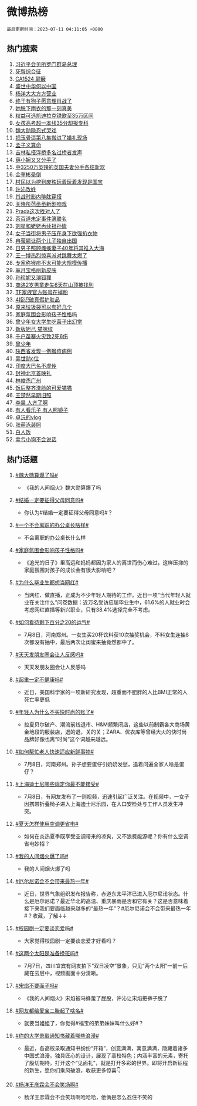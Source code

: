 # 微博热榜

`最后更新时间：2023-07-11 04:11:05 +0800`

## 热门搜索

1. [习近平会见所罗门群岛总理](https://m.weibo.cn/search?containerid=100103type%3D1%26t%3D10%26q%3D%23%E4%B9%A0%E8%BF%91%E5%B9%B3%E4%BC%9A%E8%A7%81%E6%89%80%E7%BD%97%E9%97%A8%E7%BE%A4%E5%B2%9B%E6%80%BB%E7%90%86%23&stream_entry_id=51&isnewpage=1&extparam=seat%3D1%26c_type%3D51%26dgr%3D0%26cate%3D10103%26pos%3D0%26filter_type%3Drealtimehot%26stream_entry_id%3D51%26display_time%3D1689019863%26pre_seqid%3D1689019863325013073104&luicode=10000011&lfid=106003type%253D25%2526t%253D3%2526disable_hot%253D1%2526filter_type%253Drealtimehot)
1. [死臀综合征](https://m.weibo.cn/search?containerid=100103type%3D1%26t%3D10%26q%3D%E6%AD%BB%E8%87%80%E7%BB%BC%E5%90%88%E5%BE%81&stream_entry_id=31&isnewpage=1&extparam=seat%3D1%26c_type%3D31%26cate%3D5001%26dgr%3D0%26filter_type%3Drealtimehot%26stream_entry_id%3D31%26q%3D%25E6%25AD%25BB%25E8%2587%2580%25E7%25BB%25BC%25E5%2590%2588%25E5%25BE%2581%26band_rank%3D1%26realpos%3D1%26pos%3D0%26flag%3D16%26lcate%3D5001%26display_time%3D1689019863%26pre_seqid%3D1689019863325013073104&luicode=10000011&lfid=106003type%253D25%2526t%253D3%2526disable_hot%253D1%2526filter_type%253Drealtimehot)
1. [CA1524 颠簸](https://m.weibo.cn/search?containerid=100103type%3D1%26t%3D10%26q%3DCA1524+%E9%A2%A0%E7%B0%B8&stream_entry_id=31&isnewpage=1&extparam=seat%3D1%26c_type%3D31%26cate%3D5001%26dgr%3D0%26filter_type%3Drealtimehot%26stream_entry_id%3D31%26q%3DCA1524%2520%25E9%25A2%25A0%25E7%25B0%25B8%26band_rank%3D2%26realpos%3D2%26pos%3D1%26flag%3D2%26lcate%3D5001%26display_time%3D1689019863%26pre_seqid%3D1689019863325013073104&luicode=10000011&lfid=106003type%253D25%2526t%253D3%2526disable_hot%253D1%2526filter_type%253Drealtimehot)
1. [盛世中华何以中国](https://m.weibo.cn/search?containerid=100103type%3D1%26t%3D10%26q%3D%23%E7%9B%9B%E4%B8%96%E4%B8%AD%E5%8D%8E%E4%BD%95%E4%BB%A5%E4%B8%AD%E5%9B%BD%23&stream_entry_id=31&isnewpage=1&extparam=seat%3D1%26c_type%3D31%26cate%3D5001%26dgr%3D0%26filter_type%3Drealtimehot%26stream_entry_id%3D31%26q%3D%2523%25E7%259B%259B%25E4%25B8%2596%25E4%25B8%25AD%25E5%258D%258E%25E4%25BD%2595%25E4%25BB%25A5%25E4%25B8%25AD%25E5%259B%25BD%2523%26band_rank%3D3%26realpos%3D3%26pos%3D2%26flag%3D0%26lcate%3D5001%26display_time%3D1689019863%26pre_seqid%3D1689019863325013073104&luicode=10000011&lfid=106003type%253D25%2526t%253D3%2526disable_hot%253D1%2526filter_type%253Drealtimehot)
1. [杨洋大大方方营业](https://m.weibo.cn/search?containerid=100103type%3D1%26t%3D10%26q%3D%23%E6%9D%A8%E6%B4%8B%E5%A4%A7%E5%A4%A7%E6%96%B9%E6%96%B9%E8%90%A5%E4%B8%9A%23&stream_entry_id=31&isnewpage=1&extparam=seat%3D1%26c_type%3D31%26cate%3D5001%26dgr%3D0%26filter_type%3Drealtimehot%26stream_entry_id%3D31%26q%3D%2523%25E6%259D%25A8%25E6%25B4%258B%25E5%25A4%25A7%25E5%25A4%25A7%25E6%2596%25B9%25E6%2596%25B9%25E8%2590%25A5%25E4%25B8%259A%2523%26band_rank%3D4%26realpos%3D4%26pos%3D3%26flag%3D16%26lcate%3D5001%26display_time%3D1689019863%26pre_seqid%3D1689019863325013073104&luicode=10000011&lfid=106003type%253D25%2526t%253D3%2526disable_hot%253D1%2526filter_type%253Drealtimehot)
1. [终于有狗子愿意理肖战了](https://m.weibo.cn/search?containerid=100103type%3D1%26t%3D10%26q%3D%23%E7%BB%88%E4%BA%8E%E6%9C%89%E7%8B%97%E5%AD%90%E6%84%BF%E6%84%8F%E7%90%86%E8%82%96%E6%88%98%E4%BA%86%23&stream_entry_id=31&isnewpage=1&extparam=seat%3D1%26c_type%3D31%26cate%3D5001%26dgr%3D0%26filter_type%3Drealtimehot%26stream_entry_id%3D31%26q%3D%2523%25E7%25BB%2588%25E4%25BA%258E%25E6%259C%2589%25E7%258B%2597%25E5%25AD%2590%25E6%2584%25BF%25E6%2584%258F%25E7%2590%2586%25E8%2582%2596%25E6%2588%2598%25E4%25BA%2586%2523%26band_rank%3D5%26realpos%3D5%26pos%3D4%26flag%3D2%26lcate%3D5001%26display_time%3D1689019863%26pre_seqid%3D1689019863325013073104&luicode=10000011&lfid=106003type%253D25%2526t%253D3%2526disable_hot%253D1%2526filter_type%253Drealtimehot)
1. [她脱下雨衣的那一刻真美](https://m.weibo.cn/search?containerid=100103type%3D1%26t%3D10%26q%3D%23%E5%A5%B9%E8%84%B1%E4%B8%8B%E9%9B%A8%E8%A1%A3%E7%9A%84%E9%82%A3%E4%B8%80%E5%88%BB%E7%9C%9F%E7%BE%8E%23&stream_entry_id=31&isnewpage=1&extparam=seat%3D1%26c_type%3D31%26cate%3D5001%26dgr%3D0%26filter_type%3Drealtimehot%26stream_entry_id%3D31%26q%3D%2523%25E5%25A5%25B9%25E8%2584%25B1%25E4%25B8%258B%25E9%259B%25A8%25E8%25A1%25A3%25E7%259A%2584%25E9%2582%25A3%25E4%25B8%2580%25E5%2588%25BB%25E7%259C%259F%25E7%25BE%258E%2523%26band_rank%3D6%26realpos%3D6%26pos%3D5%26flag%3D32768%26lcate%3D5001%26display_time%3D1689019863%26pre_seqid%3D1689019863325013073104&luicode=10000011&lfid=106003type%253D25%2526t%253D3%2526disable_hot%253D1%2526filter_type%253Drealtimehot)
1. [权益可选凯迪拉克锐歌至35万区间](https://m.weibo.cn/search?containerid=100103type%3D1%26t%3D10%26q%3D%23%E6%9D%83%E7%9B%8A%E5%8F%AF%E9%80%89%E5%87%AF%E8%BF%AA%E6%8B%89%E5%85%8B%E9%94%90%E6%AD%8C%E8%87%B335%E4%B8%87%E5%8C%BA%E9%97%B4%23&stream_entry_id=31&isnewpage=1&extparam=seat%3D1%26c_type%3D31%26is_ad_pos%3D1%26adid%3D195924%26cate%3D5001%26topic_ad%3D1%26filter_type%3Drealtimehot%26dgr%3D0%26stream_entry_id%3D31%26lcate%3D5001%26pos%3D6%26q%3D%2523%25E6%259D%2583%25E7%259B%258A%25E5%258F%25AF%25E9%2580%2589%25E5%2587%25AF%25E8%25BF%25AA%25E6%258B%2589%25E5%2585%258B%25E9%2594%2590%25E6%25AD%258C%25E8%2587%25B335%25E4%25B8%2587%25E5%258C%25BA%25E9%2597%25B4%2523%26band_rank%3D7%26display_time%3D1689019863%26pre_seqid%3D1689019863325013073104&luicode=10000011&lfid=106003type%253D25%2526t%253D3%2526disable_hot%253D1%2526filter_type%253Drealtimehot)
1. [女孩高考超一本线35分却报专科](https://m.weibo.cn/search?containerid=100103type%3D1%26t%3D10%26q%3D%23%E5%A5%B3%E5%AD%A9%E9%AB%98%E8%80%83%E8%B6%85%E4%B8%80%E6%9C%AC%E7%BA%BF35%E5%88%86%E5%8D%B4%E6%8A%A5%E4%B8%93%E7%A7%91%23&stream_entry_id=31&isnewpage=1&extparam=seat%3D1%26c_type%3D31%26cate%3D5001%26dgr%3D0%26filter_type%3Drealtimehot%26stream_entry_id%3D31%26q%3D%2523%25E5%25A5%25B3%25E5%25AD%25A9%25E9%25AB%2598%25E8%2580%2583%25E8%25B6%2585%25E4%25B8%2580%25E6%259C%25AC%25E7%25BA%25BF35%25E5%2588%2586%25E5%258D%25B4%25E6%258A%25A5%25E4%25B8%2593%25E7%25A7%2591%2523%26band_rank%3D7%26realpos%3D7%26pos%3D7%26flag%3D0%26lcate%3D5001%26display_time%3D1689019863%26pre_seqid%3D1689019863325013073104&luicode=10000011&lfid=106003type%253D25%2526t%253D3%2526disable_hot%253D1%2526filter_type%253Drealtimehot)
1. [魏大勋隐忍式哭戏](https://m.weibo.cn/search?containerid=100103type%3D1%26t%3D10%26q%3D%23%E9%AD%8F%E5%A4%A7%E5%8B%8B%E9%9A%90%E5%BF%8D%E5%BC%8F%E5%93%AD%E6%88%8F%23&stream_entry_id=31&isnewpage=1&extparam=seat%3D1%26c_type%3D31%26cate%3D5001%26dgr%3D0%26filter_type%3Drealtimehot%26stream_entry_id%3D31%26q%3D%2523%25E9%25AD%258F%25E5%25A4%25A7%25E5%258B%258B%25E9%259A%2590%25E5%25BF%258D%25E5%25BC%258F%25E5%2593%25AD%25E6%2588%258F%2523%26band_rank%3D8%26realpos%3D8%26pos%3D8%26flag%3D0%26lcate%3D5001%26display_time%3D1689019863%26pre_seqid%3D1689019863325013073104&luicode=10000011&lfid=106003type%253D25%2526t%253D3%2526disable_hot%253D1%2526filter_type%253Drealtimehot)
1. [把玉骨遥第八集搬进了婚礼现场](https://m.weibo.cn/search?containerid=100103type%3D1%26t%3D10%26q%3D%23%E6%8A%8A%E7%8E%89%E9%AA%A8%E9%81%A5%E7%AC%AC%E5%85%AB%E9%9B%86%E6%90%AC%E8%BF%9B%E4%BA%86%E5%A9%9A%E7%A4%BC%E7%8E%B0%E5%9C%BA%23&stream_entry_id=31&isnewpage=1&extparam=seat%3D1%26c_type%3D31%26cate%3D5001%26dgr%3D0%26filter_type%3Drealtimehot%26stream_entry_id%3D31%26q%3D%2523%25E6%258A%258A%25E7%258E%2589%25E9%25AA%25A8%25E9%2581%25A5%25E7%25AC%25AC%25E5%2585%25AB%25E9%259B%2586%25E6%2590%25AC%25E8%25BF%259B%25E4%25BA%2586%25E5%25A9%259A%25E7%25A4%25BC%25E7%258E%25B0%25E5%259C%25BA%2523%26band_rank%3D9%26realpos%3D9%26pos%3D9%26flag%3D1%26lcate%3D5001%26display_time%3D1689019863%26pre_seqid%3D1689019863325013073104&luicode=10000011&lfid=106003type%253D25%2526t%253D3%2526disable_hot%253D1%2526filter_type%253Drealtimehot)
1. [孟子义算命](https://m.weibo.cn/search?containerid=100103type%3D1%26t%3D10%26q%3D%E5%AD%9F%E5%AD%90%E4%B9%89%E7%AE%97%E5%91%BD&stream_entry_id=31&isnewpage=1&extparam=seat%3D1%26c_type%3D31%26cate%3D5001%26dgr%3D0%26filter_type%3Drealtimehot%26stream_entry_id%3D31%26q%3D%25E5%25AD%259F%25E5%25AD%2590%25E4%25B9%2589%25E7%25AE%2597%25E5%2591%25BD%26band_rank%3D10%26realpos%3D10%26pos%3D10%26flag%3D0%26lcate%3D5001%26display_time%3D1689019863%26pre_seqid%3D1689019863325013073104&luicode=10000011&lfid=106003type%253D25%2526t%253D3%2526disable_hot%253D1%2526filter_type%253Drealtimehot)
1. [吉林私搭浮桥多名过桥者发声](https://m.weibo.cn/search?containerid=100103type%3D1%26t%3D10%26q%3D%23%E5%90%89%E6%9E%97%E7%A7%81%E6%90%AD%E6%B5%AE%E6%A1%A5%E5%A4%9A%E5%90%8D%E8%BF%87%E6%A1%A5%E8%80%85%E5%8F%91%E5%A3%B0%23&stream_entry_id=31&isnewpage=1&extparam=seat%3D1%26c_type%3D31%26cate%3D5001%26dgr%3D0%26filter_type%3Drealtimehot%26stream_entry_id%3D31%26q%3D%2523%25E5%2590%2589%25E6%259E%2597%25E7%25A7%2581%25E6%2590%25AD%25E6%25B5%25AE%25E6%25A1%25A5%25E5%25A4%259A%25E5%2590%258D%25E8%25BF%2587%25E6%25A1%25A5%25E8%2580%2585%25E5%258F%2591%25E5%25A3%25B0%2523%26band_rank%3D11%26realpos%3D11%26pos%3D11%26flag%3D1%26lcate%3D5001%26display_time%3D1689019863%26pre_seqid%3D1689019863325013073104&luicode=10000011&lfid=106003type%253D25%2526t%253D3%2526disable_hot%253D1%2526filter_type%253Drealtimehot)
1. [薛小婉又又分手了](https://m.weibo.cn/search?containerid=100103type%3D1%26t%3D10%26q%3D%23%E8%96%9B%E5%B0%8F%E5%A9%89%E5%8F%88%E5%8F%88%E5%88%86%E6%89%8B%E4%BA%86%23&stream_entry_id=31&isnewpage=1&extparam=seat%3D1%26c_type%3D31%26cate%3D5001%26dgr%3D0%26filter_type%3Drealtimehot%26stream_entry_id%3D31%26q%3D%2523%25E8%2596%259B%25E5%25B0%258F%25E5%25A9%2589%25E5%258F%2588%25E5%258F%2588%25E5%2588%2586%25E6%2589%258B%25E4%25BA%2586%2523%26band_rank%3D12%26realpos%3D12%26pos%3D12%26flag%3D0%26lcate%3D5001%26display_time%3D1689019863%26pre_seqid%3D1689019863325013073104&luicode=10000011&lfid=106003type%253D25%2526t%253D3%2526disable_hot%253D1%2526filter_type%253Drealtimehot)
1. [中3250万英镑的英国夫妻分手各结新欢](https://m.weibo.cn/search?containerid=100103type%3D1%26t%3D10%26q%3D%E4%B8%AD3250%E4%B8%87%E8%8B%B1%E9%95%91%E7%9A%84%E8%8B%B1%E5%9B%BD%E5%A4%AB%E5%A6%BB%E5%88%86%E6%89%8B%E5%90%84%E7%BB%93%E6%96%B0%E6%AC%A2&stream_entry_id=31&isnewpage=1&extparam=seat%3D1%26c_type%3D31%26cate%3D5001%26dgr%3D0%26filter_type%3Drealtimehot%26stream_entry_id%3D31%26q%3D%25E4%25B8%25AD3250%25E4%25B8%2587%25E8%258B%25B1%25E9%2595%2591%25E7%259A%2584%25E8%258B%25B1%25E5%259B%25BD%25E5%25A4%25AB%25E5%25A6%25BB%25E5%2588%2586%25E6%2589%258B%25E5%2590%2584%25E7%25BB%2593%25E6%2596%25B0%25E6%25AC%25A2%26band_rank%3D13%26realpos%3D13%26pos%3D13%26flag%3D0%26lcate%3D5001%26display_time%3D1689019863%26pre_seqid%3D1689019863325013073104&luicode=10000011&lfid=106003type%253D25%2526t%253D3%2526disable_hot%253D1%2526filter_type%253Drealtimehot)
1. [金奎彬晕倒](https://m.weibo.cn/search?containerid=100103type%3D1%26t%3D10%26q%3D%23%E9%87%91%E5%A5%8E%E5%BD%AC%E6%99%95%E5%80%92%23&stream_entry_id=31&isnewpage=1&extparam=seat%3D1%26c_type%3D31%26cate%3D5001%26dgr%3D0%26filter_type%3Drealtimehot%26stream_entry_id%3D31%26q%3D%2523%25E9%2587%2591%25E5%25A5%258E%25E5%25BD%25AC%25E6%2599%2595%25E5%2580%2592%2523%26band_rank%3D14%26realpos%3D14%26pos%3D14%26flag%3D0%26lcate%3D5001%26display_time%3D1689019863%26pre_seqid%3D1689019863325013073104&luicode=10000011&lfid=106003type%253D25%2526t%253D3%2526disable_hot%253D1%2526filter_type%253Drealtimehot)
1. [村民以为挖到废铁玩着玩着发现是国宝](https://m.weibo.cn/search?containerid=100103type%3D1%26t%3D10%26q%3D%23%E6%9D%91%E6%B0%91%E4%BB%A5%E4%B8%BA%E6%8C%96%E5%88%B0%E5%BA%9F%E9%93%81%E7%8E%A9%E7%9D%80%E7%8E%A9%E7%9D%80%E5%8F%91%E7%8E%B0%E6%98%AF%E5%9B%BD%E5%AE%9D%23&stream_entry_id=31&isnewpage=1&extparam=seat%3D1%26c_type%3D31%26cate%3D5001%26dgr%3D0%26filter_type%3Drealtimehot%26stream_entry_id%3D31%26q%3D%2523%25E6%259D%2591%25E6%25B0%2591%25E4%25BB%25A5%25E4%25B8%25BA%25E6%258C%2596%25E5%2588%25B0%25E5%25BA%259F%25E9%2593%2581%25E7%258E%25A9%25E7%259D%2580%25E7%258E%25A9%25E7%259D%2580%25E5%258F%2591%25E7%258E%25B0%25E6%2598%25AF%25E5%259B%25BD%25E5%25AE%259D%2523%26band_rank%3D15%26realpos%3D15%26pos%3D15%26flag%3D0%26lcate%3D5001%26display_time%3D1689019863%26pre_seqid%3D1689019863325013073104&luicode=10000011&lfid=106003type%253D25%2526t%253D3%2526disable_hot%253D1%2526filter_type%253Drealtimehot)
1. [许沁改姓](https://m.weibo.cn/search?containerid=100103type%3D1%26t%3D10%26q%3D%23%E8%AE%B8%E6%B2%81%E6%94%B9%E5%A7%93%23&stream_entry_id=31&isnewpage=1&extparam=seat%3D1%26c_type%3D31%26cate%3D5001%26dgr%3D0%26filter_type%3Drealtimehot%26stream_entry_id%3D31%26q%3D%2523%25E8%25AE%25B8%25E6%25B2%2581%25E6%2594%25B9%25E5%25A7%2593%2523%26band_rank%3D16%26realpos%3D16%26pos%3D16%26flag%3D0%26lcate%3D5001%26display_time%3D1689019863%26pre_seqid%3D1689019863325013073104&luicode=10000011&lfid=106003type%253D25%2526t%253D3%2526disable_hot%253D1%2526filter_type%253Drealtimehot)
1. [肖战时影内啡肽穿搭](https://m.weibo.cn/search?containerid=100103type%3D1%26t%3D10%26q%3D%23%E8%82%96%E6%88%98%E6%97%B6%E5%BD%B1%E5%86%85%E5%95%A1%E8%82%BD%E7%A9%BF%E6%90%AD%23&stream_entry_id=31&isnewpage=1&extparam=seat%3D1%26c_type%3D31%26cate%3D5001%26dgr%3D0%26filter_type%3Drealtimehot%26stream_entry_id%3D31%26q%3D%2523%25E8%2582%2596%25E6%2588%2598%25E6%2597%25B6%25E5%25BD%25B1%25E5%2586%2585%25E5%2595%25A1%25E8%2582%25BD%25E7%25A9%25BF%25E6%2590%25AD%2523%26band_rank%3D17%26realpos%3D17%26pos%3D17%26flag%3D1%26lcate%3D5001%26display_time%3D1689019863%26pre_seqid%3D1689019863325013073104&luicode=10000011&lfid=106003type%253D25%2526t%253D3%2526disable_hot%253D1%2526filter_type%253Drealtimehot)
1. [关晓彤范丞丞新剧吻戏](https://m.weibo.cn/search?containerid=100103type%3D1%26t%3D10%26q%3D%23%E5%85%B3%E6%99%93%E5%BD%A4%E8%8C%83%E4%B8%9E%E4%B8%9E%E6%96%B0%E5%89%A7%E5%90%BB%E6%88%8F%23&stream_entry_id=31&isnewpage=1&extparam=seat%3D1%26c_type%3D31%26cate%3D5001%26dgr%3D0%26filter_type%3Drealtimehot%26stream_entry_id%3D31%26q%3D%2523%25E5%2585%25B3%25E6%2599%2593%25E5%25BD%25A4%25E8%258C%2583%25E4%25B8%259E%25E4%25B8%259E%25E6%2596%25B0%25E5%2589%25A7%25E5%2590%25BB%25E6%2588%258F%2523%26band_rank%3D18%26realpos%3D18%26pos%3D18%26flag%3D0%26lcate%3D5001%26display_time%3D1689019863%26pre_seqid%3D1689019863325013073104&luicode=10000011&lfid=106003type%253D25%2526t%253D3%2526disable_hot%253D1%2526filter_type%253Drealtimehot)
1. [Prada这次找对人了](https://m.weibo.cn/search?containerid=100103type%3D1%26t%3D10%26q%3D%23Prada%E8%BF%99%E6%AC%A1%E6%89%BE%E5%AF%B9%E4%BA%BA%E4%BA%86%23&stream_entry_id=31&isnewpage=1&extparam=seat%3D1%26c_type%3D31%26cate%3D5001%26dgr%3D0%26filter_type%3Drealtimehot%26stream_entry_id%3D31%26q%3D%2523Prada%25E8%25BF%2599%25E6%25AC%25A1%25E6%2589%25BE%25E5%25AF%25B9%25E4%25BA%25BA%25E4%25BA%2586%2523%26band_rank%3D19%26realpos%3D19%26pos%3D19%26flag%3D0%26lcate%3D5001%26display_time%3D1689019863%26pre_seqid%3D1689019863325013073104&luicode=10000011&lfid=106003type%253D25%2526t%253D3%2526disable_hot%253D1%2526filter_type%253Drealtimehot)
1. [茶百道未定事件簿联名](https://m.weibo.cn/search?containerid=100103type%3D1%26t%3D10%26q%3D%E8%8C%B6%E7%99%BE%E9%81%93%E6%9C%AA%E5%AE%9A%E4%BA%8B%E4%BB%B6%E7%B0%BF%E8%81%94%E5%90%8D&stream_entry_id=31&isnewpage=1&extparam=seat%3D1%26c_type%3D31%26cate%3D5001%26dgr%3D0%26filter_type%3Drealtimehot%26stream_entry_id%3D31%26q%3D%25E8%258C%25B6%25E7%2599%25BE%25E9%2581%2593%25E6%259C%25AA%25E5%25AE%259A%25E4%25BA%258B%25E4%25BB%25B6%25E7%25B0%25BF%25E8%2581%2594%25E5%2590%258D%26band_rank%3D20%26realpos%3D20%26pos%3D20%26flag%3D0%26lcate%3D5001%26display_time%3D1689019863%26pre_seqid%3D1689019863325013073104&luicode=10000011&lfid=106003type%253D25%2526t%253D3%2526disable_hot%253D1%2526filter_type%253Drealtimehot)
1. [刘星和姥姥再续祖孙情](https://m.weibo.cn/search?containerid=100103type%3D1%26t%3D10%26q%3D%23%E5%88%98%E6%98%9F%E5%92%8C%E5%A7%A5%E5%A7%A5%E5%86%8D%E7%BB%AD%E7%A5%96%E5%AD%99%E6%83%85%23&stream_entry_id=31&isnewpage=1&extparam=seat%3D1%26c_type%3D31%26cate%3D5001%26dgr%3D0%26filter_type%3Drealtimehot%26stream_entry_id%3D31%26q%3D%2523%25E5%2588%2598%25E6%2598%259F%25E5%2592%258C%25E5%25A7%25A5%25E5%25A7%25A5%25E5%2586%258D%25E7%25BB%25AD%25E7%25A5%2596%25E5%25AD%2599%25E6%2583%2585%2523%26band_rank%3D21%26realpos%3D21%26pos%3D21%26flag%3D0%26lcate%3D5001%26display_time%3D1689019863%26pre_seqid%3D1689019863325013073104&luicode=10000011&lfid=106003type%253D25%2526t%253D3%2526disable_hot%253D1%2526filter_type%253Drealtimehot)
1. [女子当街将男子压在身下欲强扒衣物](https://m.weibo.cn/search?containerid=100103type%3D1%26t%3D10%26q%3D%23%E5%A5%B3%E5%AD%90%E5%BD%93%E8%A1%97%E5%B0%86%E7%94%B7%E5%AD%90%E5%8E%8B%E5%9C%A8%E8%BA%AB%E4%B8%8B%E6%AC%B2%E5%BC%BA%E6%89%92%E8%A1%A3%E7%89%A9%23&stream_entry_id=31&isnewpage=1&extparam=seat%3D1%26c_type%3D31%26cate%3D5001%26dgr%3D0%26filter_type%3Drealtimehot%26stream_entry_id%3D31%26q%3D%2523%25E5%25A5%25B3%25E5%25AD%2590%25E5%25BD%2593%25E8%25A1%2597%25E5%25B0%2586%25E7%2594%25B7%25E5%25AD%2590%25E5%258E%258B%25E5%259C%25A8%25E8%25BA%25AB%25E4%25B8%258B%25E6%25AC%25B2%25E5%25BC%25BA%25E6%2589%2592%25E8%25A1%25A3%25E7%2589%25A9%2523%26band_rank%3D22%26realpos%3D22%26pos%3D22%26flag%3D0%26lcate%3D5001%26display_time%3D1689019863%26pre_seqid%3D1689019863325013073104&luicode=10000011&lfid=106003type%253D25%2526t%253D3%2526disable_hot%253D1%2526filter_type%253Drealtimehot)
1. [冉莹颖让两个儿子独自出国](https://m.weibo.cn/search?containerid=100103type%3D1%26t%3D10%26q%3D%23%E5%86%89%E8%8E%B9%E9%A2%96%E8%AE%A9%E4%B8%A4%E4%B8%AA%E5%84%BF%E5%AD%90%E7%8B%AC%E8%87%AA%E5%87%BA%E5%9B%BD%23&stream_entry_id=31&isnewpage=1&extparam=seat%3D1%26c_type%3D31%26cate%3D5001%26dgr%3D0%26filter_type%3Drealtimehot%26stream_entry_id%3D31%26q%3D%2523%25E5%2586%2589%25E8%258E%25B9%25E9%25A2%2596%25E8%25AE%25A9%25E4%25B8%25A4%25E4%25B8%25AA%25E5%2584%25BF%25E5%25AD%2590%25E7%258B%25AC%25E8%2587%25AA%25E5%2587%25BA%25E5%259B%25BD%2523%26band_rank%3D23%26realpos%3D23%26pos%3D23%26flag%3D0%26lcate%3D5001%26display_time%3D1689019863%26pre_seqid%3D1689019863325013073104&luicode=10000011&lfid=106003type%253D25%2526t%253D3%2526disable_hot%253D1%2526filter_type%253Drealtimehot)
1. [日男子照顾瘫痪妻子40年将其推入大海](https://m.weibo.cn/search?containerid=100103type%3D1%26t%3D10%26q%3D%23%E6%97%A5%E7%94%B7%E5%AD%90%E7%85%A7%E9%A1%BE%E7%98%AB%E7%97%AA%E5%A6%BB%E5%AD%9040%E5%B9%B4%E5%B0%86%E5%85%B6%E6%8E%A8%E5%85%A5%E5%A4%A7%E6%B5%B7%23&stream_entry_id=31&isnewpage=1&extparam=seat%3D1%26c_type%3D31%26cate%3D5001%26dgr%3D0%26filter_type%3Drealtimehot%26stream_entry_id%3D31%26q%3D%2523%25E6%2597%25A5%25E7%2594%25B7%25E5%25AD%2590%25E7%2585%25A7%25E9%25A1%25BE%25E7%2598%25AB%25E7%2597%25AA%25E5%25A6%25BB%25E5%25AD%259040%25E5%25B9%25B4%25E5%25B0%2586%25E5%2585%25B6%25E6%258E%25A8%25E5%2585%25A5%25E5%25A4%25A7%25E6%25B5%25B7%2523%26band_rank%3D24%26realpos%3D24%26pos%3D24%26flag%3D0%26lcate%3D5001%26display_time%3D1689019863%26pre_seqid%3D1689019863325013073104&luicode=10000011&lfid=106003type%253D25%2526t%253D3%2526disable_hot%253D1%2526filter_type%253Drealtimehot)
1. [王一博热烈惊喜派对跳舞太燃了](https://m.weibo.cn/search?containerid=100103type%3D1%26t%3D10%26q%3D%23%E7%8E%8B%E4%B8%80%E5%8D%9A%E7%83%AD%E7%83%88%E6%83%8A%E5%96%9C%E6%B4%BE%E5%AF%B9%E8%B7%B3%E8%88%9E%E5%A4%AA%E7%87%83%E4%BA%86%23&stream_entry_id=31&isnewpage=1&extparam=seat%3D1%26c_type%3D31%26cate%3D5001%26dgr%3D0%26filter_type%3Drealtimehot%26stream_entry_id%3D31%26q%3D%2523%25E7%258E%258B%25E4%25B8%2580%25E5%258D%259A%25E7%2583%25AD%25E7%2583%2588%25E6%2583%258A%25E5%2596%259C%25E6%25B4%25BE%25E5%25AF%25B9%25E8%25B7%25B3%25E8%2588%259E%25E5%25A4%25AA%25E7%2587%2583%25E4%25BA%2586%2523%26band_rank%3D25%26realpos%3D25%26pos%3D25%26flag%3D0%26lcate%3D5001%26display_time%3D1689019863%26pre_seqid%3D1689019863325013073104&luicode=10000011&lfid=106003type%253D25%2526t%253D3%2526disable_hot%253D1%2526filter_type%253Drealtimehot)
1. [专家称猴痘不太可能大规模传播](https://m.weibo.cn/search?containerid=100103type%3D1%26t%3D10%26q%3D%23%E4%B8%93%E5%AE%B6%E7%A7%B0%E7%8C%B4%E7%97%98%E4%B8%8D%E5%A4%AA%E5%8F%AF%E8%83%BD%E5%A4%A7%E8%A7%84%E6%A8%A1%E4%BC%A0%E6%92%AD%23&stream_entry_id=31&isnewpage=1&extparam=seat%3D1%26c_type%3D31%26cate%3D5001%26dgr%3D0%26filter_type%3Drealtimehot%26stream_entry_id%3D31%26q%3D%2523%25E4%25B8%2593%25E5%25AE%25B6%25E7%25A7%25B0%25E7%258C%25B4%25E7%2597%2598%25E4%25B8%258D%25E5%25A4%25AA%25E5%258F%25AF%25E8%2583%25BD%25E5%25A4%25A7%25E8%25A7%2584%25E6%25A8%25A1%25E4%25BC%25A0%25E6%2592%25AD%2523%26band_rank%3D26%26realpos%3D26%26pos%3D26%26flag%3D0%26lcate%3D5001%26display_time%3D1689019863%26pre_seqid%3D1689019863325013073104&luicode=10000011&lfid=106003type%253D25%2526t%253D3%2526disable_hot%253D1%2526filter_type%253Drealtimehot)
1. [芈月宝格丽新皮肤](https://m.weibo.cn/search?containerid=100103type%3D1%26t%3D10%26q%3D%23%E8%8A%88%E6%9C%88%E5%AE%9D%E6%A0%BC%E4%B8%BD%E6%96%B0%E7%9A%AE%E8%82%A4%23&stream_entry_id=31&isnewpage=1&extparam=seat%3D1%26c_type%3D31%26cate%3D5001%26dgr%3D0%26filter_type%3Drealtimehot%26stream_entry_id%3D31%26q%3D%2523%25E8%258A%2588%25E6%259C%2588%25E5%25AE%259D%25E6%25A0%25BC%25E4%25B8%25BD%25E6%2596%25B0%25E7%259A%25AE%25E8%2582%25A4%2523%26band_rank%3D27%26realpos%3D27%26pos%3D27%26flag%3D0%26lcate%3D5001%26display_time%3D1689019863%26pre_seqid%3D1689019863325013073104&luicode=10000011&lfid=106003type%253D25%2526t%253D3%2526disable_hot%253D1%2526filter_type%253Drealtimehot)
1. [孙珍妮又演狐狸](https://m.weibo.cn/search?containerid=100103type%3D1%26t%3D10%26q%3D%E5%AD%99%E7%8F%8D%E5%A6%AE%E5%8F%88%E6%BC%94%E7%8B%90%E7%8B%B8&stream_entry_id=31&isnewpage=1&extparam=seat%3D1%26c_type%3D31%26cate%3D5001%26dgr%3D0%26filter_type%3Drealtimehot%26stream_entry_id%3D31%26q%3D%25E5%25AD%2599%25E7%258F%258D%25E5%25A6%25AE%25E5%258F%2588%25E6%25BC%2594%25E7%258B%2590%25E7%258B%25B8%26band_rank%3D28%26realpos%3D28%26pos%3D28%26flag%3D0%26lcate%3D5001%26display_time%3D1689019863%26pre_seqid%3D1689019863325013073104&luicode=10000011&lfid=106003type%253D25%2526t%253D3%2526disable_hot%253D1%2526filter_type%253Drealtimehot)
1. [商洛2岁男童走失6天在山顶被找到](https://m.weibo.cn/search?containerid=100103type%3D1%26t%3D10%26q%3D%23%E5%95%86%E6%B4%9B2%E5%B2%81%E7%94%B7%E7%AB%A5%E8%B5%B0%E5%A4%B16%E5%A4%A9%E5%9C%A8%E5%B1%B1%E9%A1%B6%E8%A2%AB%E6%89%BE%E5%88%B0%23&stream_entry_id=31&isnewpage=1&extparam=seat%3D1%26c_type%3D31%26cate%3D5001%26dgr%3D0%26filter_type%3Drealtimehot%26stream_entry_id%3D31%26q%3D%2523%25E5%2595%2586%25E6%25B4%259B2%25E5%25B2%2581%25E7%2594%25B7%25E7%25AB%25A5%25E8%25B5%25B0%25E5%25A4%25B16%25E5%25A4%25A9%25E5%259C%25A8%25E5%25B1%25B1%25E9%25A1%25B6%25E8%25A2%25AB%25E6%2589%25BE%25E5%2588%25B0%2523%26band_rank%3D29%26realpos%3D29%26pos%3D29%26flag%3D0%26lcate%3D5001%26display_time%3D1689019863%26pre_seqid%3D1689019863325013073104&luicode=10000011&lfid=106003type%253D25%2526t%253D3%2526disable_hot%253D1%2526filter_type%253Drealtimehot)
1. [TF家族官方账号在掉粉](https://m.weibo.cn/search?containerid=100103type%3D1%26t%3D10%26q%3D%23TF%E5%AE%B6%E6%97%8F%E5%AE%98%E6%96%B9%E8%B4%A6%E5%8F%B7%E5%9C%A8%E6%8E%89%E7%B2%89%23&stream_entry_id=31&isnewpage=1&extparam=seat%3D1%26c_type%3D31%26cate%3D5001%26dgr%3D0%26filter_type%3Drealtimehot%26stream_entry_id%3D31%26q%3D%2523TF%25E5%25AE%25B6%25E6%2597%258F%25E5%25AE%2598%25E6%2596%25B9%25E8%25B4%25A6%25E5%258F%25B7%25E5%259C%25A8%25E6%258E%2589%25E7%25B2%2589%2523%26band_rank%3D30%26realpos%3D30%26pos%3D30%26flag%3D0%26lcate%3D5001%26display_time%3D1689019863%26pre_seqid%3D1689019863325013073104&luicode=10000011&lfid=106003type%253D25%2526t%253D3%2526disable_hot%253D1%2526filter_type%253Drealtimehot)
1. [4招识破真假护肤品](https://m.weibo.cn/search?containerid=100103type%3D1%26t%3D10%26q%3D4%E6%8B%9B%E8%AF%86%E7%A0%B4%E7%9C%9F%E5%81%87%E6%8A%A4%E8%82%A4%E5%93%81&stream_entry_id=31&isnewpage=1&extparam=seat%3D1%26c_type%3D31%26cate%3D5001%26dgr%3D0%26filter_type%3Drealtimehot%26stream_entry_id%3D31%26q%3D4%25E6%258B%259B%25E8%25AF%2586%25E7%25A0%25B4%25E7%259C%259F%25E5%2581%2587%25E6%258A%25A4%25E8%2582%25A4%25E5%2593%2581%26band_rank%3D31%26realpos%3D31%26pos%3D31%26flag%3D0%26lcate%3D5001%26display_time%3D1689019863%26pre_seqid%3D1689019863325013073104&luicode=10000011&lfid=106003type%253D25%2526t%253D3%2526disable_hot%253D1%2526filter_type%253Drealtimehot)
1. [原来垃圾袋可以套好几个](https://m.weibo.cn/search?containerid=100103type%3D1%26t%3D10%26q%3D%E5%8E%9F%E6%9D%A5%E5%9E%83%E5%9C%BE%E8%A2%8B%E5%8F%AF%E4%BB%A5%E5%A5%97%E5%A5%BD%E5%87%A0%E4%B8%AA&stream_entry_id=31&isnewpage=1&extparam=seat%3D1%26c_type%3D31%26cate%3D5001%26dgr%3D0%26filter_type%3Drealtimehot%26stream_entry_id%3D31%26q%3D%25E5%258E%259F%25E6%259D%25A5%25E5%259E%2583%25E5%259C%25BE%25E8%25A2%258B%25E5%258F%25AF%25E4%25BB%25A5%25E5%25A5%2597%25E5%25A5%25BD%25E5%2587%25A0%25E4%25B8%25AA%26band_rank%3D32%26realpos%3D32%26pos%3D32%26flag%3D1%26lcate%3D5001%26display_time%3D1689019863%26pre_seqid%3D1689019863325013073104&luicode=10000011&lfid=106003type%253D25%2526t%253D3%2526disable_hot%253D1%2526filter_type%253Drealtimehot)
1. [家庭氛围会影响孩子性格吗](https://m.weibo.cn/search?containerid=100103type%3D1%26t%3D10%26q%3D%23%E5%AE%B6%E5%BA%AD%E6%B0%9B%E5%9B%B4%E4%BC%9A%E5%BD%B1%E5%93%8D%E5%AD%A9%E5%AD%90%E6%80%A7%E6%A0%BC%E5%90%97%23&stream_entry_id=31&isnewpage=1&extparam=seat%3D1%26c_type%3D31%26cate%3D5001%26dgr%3D0%26filter_type%3Drealtimehot%26stream_entry_id%3D31%26q%3D%2523%25E5%25AE%25B6%25E5%25BA%25AD%25E6%25B0%259B%25E5%259B%25B4%25E4%25BC%259A%25E5%25BD%25B1%25E5%2593%258D%25E5%25AD%25A9%25E5%25AD%2590%25E6%2580%25A7%25E6%25A0%25BC%25E5%2590%2597%2523%26band_rank%3D33%26realpos%3D33%26pos%3D33%26flag%3D0%26lcate%3D5001%26display_time%3D1689019863%26pre_seqid%3D1689019863325013073104&luicode=10000011&lfid=106003type%253D25%2526t%253D3%2526disable_hot%253D1%2526filter_type%253Drealtimehot)
1. [曾少年女大学生吃菌子出幻觉](https://m.weibo.cn/search?containerid=100103type%3D1%26t%3D10%26q%3D%23%E6%9B%BE%E5%B0%91%E5%B9%B4%E5%A5%B3%E5%A4%A7%E5%AD%A6%E7%94%9F%E5%90%83%E8%8F%8C%E5%AD%90%E5%87%BA%E5%B9%BB%E8%A7%89%23&stream_entry_id=31&isnewpage=1&extparam=seat%3D1%26c_type%3D31%26cate%3D5001%26dgr%3D0%26filter_type%3Drealtimehot%26stream_entry_id%3D31%26q%3D%2523%25E6%259B%25BE%25E5%25B0%2591%25E5%25B9%25B4%25E5%25A5%25B3%25E5%25A4%25A7%25E5%25AD%25A6%25E7%2594%259F%25E5%2590%2583%25E8%258F%258C%25E5%25AD%2590%25E5%2587%25BA%25E5%25B9%25BB%25E8%25A7%2589%2523%26band_rank%3D34%26realpos%3D34%26pos%3D34%26flag%3D0%26lcate%3D5001%26display_time%3D1689019863%26pre_seqid%3D1689019863325013073104&luicode=10000011&lfid=106003type%253D25%2526t%253D3%2526disable_hot%253D1%2526filter_type%253Drealtimehot)
1. [新版妲己 猫咪纹](https://m.weibo.cn/search?containerid=100103type%3D1%26t%3D10%26q%3D%E6%96%B0%E7%89%88%E5%A6%B2%E5%B7%B1+%E7%8C%AB%E5%92%AA%E7%BA%B9&stream_entry_id=31&isnewpage=1&extparam=seat%3D1%26c_type%3D31%26cate%3D5001%26dgr%3D0%26filter_type%3Drealtimehot%26stream_entry_id%3D31%26q%3D%25E6%2596%25B0%25E7%2589%2588%25E5%25A6%25B2%25E5%25B7%25B1%2520%25E7%258C%25AB%25E5%2592%25AA%25E7%25BA%25B9%26band_rank%3D35%26realpos%3D35%26pos%3D35%26flag%3D0%26lcate%3D5001%26display_time%3D1689019863%26pre_seqid%3D1689019863325013073104&luicode=10000011&lfid=106003type%253D25%2526t%253D3%2526disable_hot%253D1%2526filter_type%253Drealtimehot)
1. [千户苗寨火灾致2死6伤](https://m.weibo.cn/search?containerid=100103type%3D1%26t%3D10%26q%3D%23%E5%8D%83%E6%88%B7%E8%8B%97%E5%AF%A8%E7%81%AB%E7%81%BE%E8%87%B42%E6%AD%BB6%E4%BC%A4%23&stream_entry_id=31&isnewpage=1&extparam=seat%3D1%26c_type%3D31%26cate%3D5001%26dgr%3D0%26filter_type%3Drealtimehot%26stream_entry_id%3D31%26q%3D%2523%25E5%258D%2583%25E6%2588%25B7%25E8%258B%2597%25E5%25AF%25A8%25E7%2581%25AB%25E7%2581%25BE%25E8%2587%25B42%25E6%25AD%25BB6%25E4%25BC%25A4%2523%26band_rank%3D36%26realpos%3D36%26pos%3D36%26flag%3D0%26lcate%3D5001%26display_time%3D1689019863%26pre_seqid%3D1689019863325013073104&luicode=10000011&lfid=106003type%253D25%2526t%253D3%2526disable_hot%253D1%2526filter_type%253Drealtimehot)
1. [曾少年](https://m.weibo.cn/search?containerid=100103type%3D1%26t%3D10%26q%3D%E6%9B%BE%E5%B0%91%E5%B9%B4&stream_entry_id=31&isnewpage=1&extparam=seat%3D1%26c_type%3D31%26cate%3D5001%26dgr%3D0%26filter_type%3Drealtimehot%26stream_entry_id%3D31%26q%3D%25E6%259B%25BE%25E5%25B0%2591%25E5%25B9%25B4%26band_rank%3D37%26realpos%3D37%26pos%3D37%26flag%3D0%26lcate%3D5001%26display_time%3D1689019863%26pre_seqid%3D1689019863325013073104&luicode=10000011&lfid=106003type%253D25%2526t%253D3%2526disable_hot%253D1%2526filter_type%253Drealtimehot)
1. [陕西省发现一例猴痘病例](https://m.weibo.cn/search?containerid=100103type%3D1%26t%3D10%26q%3D%23%E9%99%95%E8%A5%BF%E7%9C%81%E5%8F%91%E7%8E%B0%E4%B8%80%E4%BE%8B%E7%8C%B4%E7%97%98%E7%97%85%E4%BE%8B%23&stream_entry_id=31&isnewpage=1&extparam=seat%3D1%26c_type%3D31%26cate%3D5001%26dgr%3D0%26filter_type%3Drealtimehot%26stream_entry_id%3D31%26q%3D%2523%25E9%2599%2595%25E8%25A5%25BF%25E7%259C%2581%25E5%258F%2591%25E7%258E%25B0%25E4%25B8%2580%25E4%25BE%258B%25E7%258C%25B4%25E7%2597%2598%25E7%2597%2585%25E4%25BE%258B%2523%26band_rank%3D38%26realpos%3D38%26pos%3D38%26flag%3D0%26lcate%3D5001%26display_time%3D1689019863%26pre_seqid%3D1689019863325013073104&luicode=10000011&lfid=106003type%253D25%2526t%253D3%2526disable_hot%253D1%2526filter_type%253Drealtimehot)
1. [吴世勋c位](https://m.weibo.cn/search?containerid=100103type%3D1%26t%3D10%26q%3D%E5%90%B4%E4%B8%96%E5%8B%8Bc%E4%BD%8D&stream_entry_id=31&isnewpage=1&extparam=seat%3D1%26c_type%3D31%26cate%3D5001%26dgr%3D0%26filter_type%3Drealtimehot%26stream_entry_id%3D31%26q%3D%25E5%2590%25B4%25E4%25B8%2596%25E5%258B%258Bc%25E4%25BD%258D%26band_rank%3D39%26realpos%3D39%26pos%3D39%26flag%3D0%26lcate%3D5001%26display_time%3D1689019863%26pre_seqid%3D1689019863325013073104&luicode=10000011&lfid=106003type%253D25%2526t%253D3%2526disable_hot%253D1%2526filter_type%253Drealtimehot)
1. [印度大巴名不虚传](https://m.weibo.cn/search?containerid=100103type%3D1%26t%3D10%26q%3D%E5%8D%B0%E5%BA%A6%E5%A4%A7%E5%B7%B4%E5%90%8D%E4%B8%8D%E8%99%9A%E4%BC%A0&stream_entry_id=31&isnewpage=1&extparam=seat%3D1%26c_type%3D31%26cate%3D5001%26dgr%3D0%26filter_type%3Drealtimehot%26stream_entry_id%3D31%26q%3D%25E5%258D%25B0%25E5%25BA%25A6%25E5%25A4%25A7%25E5%25B7%25B4%25E5%2590%258D%25E4%25B8%258D%25E8%2599%259A%25E4%25BC%25A0%26band_rank%3D40%26realpos%3D40%26pos%3D40%26flag%3D0%26lcate%3D5001%26display_time%3D1689019863%26pre_seqid%3D1689019863325013073104&luicode=10000011&lfid=106003type%253D25%2526t%253D3%2526disable_hot%253D1%2526filter_type%253Drealtimehot)
1. [封神北京首映礼](https://m.weibo.cn/search?containerid=100103type%3D1%26t%3D10%26q%3D%23%E5%B0%81%E7%A5%9E%E5%8C%97%E4%BA%AC%E9%A6%96%E6%98%A0%E7%A4%BC%23&stream_entry_id=31&isnewpage=1&extparam=seat%3D1%26c_type%3D31%26cate%3D5001%26dgr%3D0%26filter_type%3Drealtimehot%26stream_entry_id%3D31%26q%3D%2523%25E5%25B0%2581%25E7%25A5%259E%25E5%258C%2597%25E4%25BA%25AC%25E9%25A6%2596%25E6%2598%25A0%25E7%25A4%25BC%2523%26band_rank%3D41%26realpos%3D41%26pos%3D41%26flag%3D0%26lcate%3D5001%26display_time%3D1689019863%26pre_seqid%3D1689019863325013073104&luicode=10000011&lfid=106003type%253D25%2526t%253D3%2526disable_hot%253D1%2526filter_type%253Drealtimehot)
1. [林俊杰广州](https://m.weibo.cn/search?containerid=100103type%3D1%26t%3D10%26q%3D%E6%9E%97%E4%BF%8A%E6%9D%B0%E5%B9%BF%E5%B7%9E&stream_entry_id=31&isnewpage=1&extparam=seat%3D1%26c_type%3D31%26cate%3D5001%26dgr%3D0%26filter_type%3Drealtimehot%26stream_entry_id%3D31%26q%3D%25E6%259E%2597%25E4%25BF%258A%25E6%259D%25B0%25E5%25B9%25BF%25E5%25B7%259E%26band_rank%3D42%26realpos%3D42%26pos%3D42%26flag%3D0%26lcate%3D5001%26display_time%3D1689019863%26pre_seqid%3D1689019863325013073104&luicode=10000011&lfid=106003type%253D25%2526t%253D3%2526disable_hot%253D1%2526filter_type%253Drealtimehot)
1. [饭后整齐洗脸的可爱猫猫](https://m.weibo.cn/search?containerid=100103type%3D1%26t%3D10%26q%3D%E9%A5%AD%E5%90%8E%E6%95%B4%E9%BD%90%E6%B4%97%E8%84%B8%E7%9A%84%E5%8F%AF%E7%88%B1%E7%8C%AB%E7%8C%AB&stream_entry_id=31&isnewpage=1&extparam=seat%3D1%26c_type%3D31%26cate%3D5001%26dgr%3D0%26filter_type%3Drealtimehot%26stream_entry_id%3D31%26q%3D%25E9%25A5%25AD%25E5%2590%258E%25E6%2595%25B4%25E9%25BD%2590%25E6%25B4%2597%25E8%2584%25B8%25E7%259A%2584%25E5%258F%25AF%25E7%2588%25B1%25E7%258C%25AB%25E7%258C%25AB%26band_rank%3D43%26realpos%3D43%26pos%3D43%26flag%3D0%26lcate%3D5001%26display_time%3D1689019863%26pre_seqid%3D1689019863325013073104&luicode=10000011&lfid=106003type%253D25%2526t%253D3%2526disable_hot%253D1%2526filter_type%253Drealtimehot)
1. [王楚然早期旧照](https://m.weibo.cn/search?containerid=100103type%3D1%26t%3D10%26q%3D%23%E7%8E%8B%E6%A5%9A%E7%84%B6%E6%97%A9%E6%9C%9F%E6%97%A7%E7%85%A7%23&stream_entry_id=31&isnewpage=1&extparam=seat%3D1%26c_type%3D31%26cate%3D5001%26dgr%3D0%26filter_type%3Drealtimehot%26stream_entry_id%3D31%26q%3D%2523%25E7%258E%258B%25E6%25A5%259A%25E7%2584%25B6%25E6%2597%25A9%25E6%259C%259F%25E6%2597%25A7%25E7%2585%25A7%2523%26band_rank%3D44%26realpos%3D44%26pos%3D44%26flag%3D0%26lcate%3D5001%26display_time%3D1689019863%26pre_seqid%3D1689019863325013073104&luicode=10000011&lfid=106003type%253D25%2526t%253D3%2526disable_hot%253D1%2526filter_type%253Drealtimehot)
1. [李昊 人齐了啊](https://m.weibo.cn/search?containerid=100103type%3D1%26t%3D10%26q%3D%E6%9D%8E%E6%98%8A+%E4%BA%BA%E9%BD%90%E4%BA%86%E5%95%8A&stream_entry_id=31&isnewpage=1&extparam=seat%3D1%26c_type%3D31%26cate%3D5001%26dgr%3D0%26filter_type%3Drealtimehot%26stream_entry_id%3D31%26q%3D%25E6%259D%258E%25E6%2598%258A%2520%25E4%25BA%25BA%25E9%25BD%2590%25E4%25BA%2586%25E5%2595%258A%26band_rank%3D45%26realpos%3D45%26pos%3D45%26flag%3D0%26lcate%3D5001%26display_time%3D1689019863%26pre_seqid%3D1689019863325013073104&luicode=10000011&lfid=106003type%253D25%2526t%253D3%2526disable_hot%253D1%2526filter_type%253Drealtimehot)
1. [有人看乐子 有人照镜子](https://m.weibo.cn/search?containerid=100103type%3D1%26t%3D10%26q%3D%E6%9C%89%E4%BA%BA%E7%9C%8B%E4%B9%90%E5%AD%90+%E6%9C%89%E4%BA%BA%E7%85%A7%E9%95%9C%E5%AD%90&stream_entry_id=31&isnewpage=1&extparam=seat%3D1%26c_type%3D31%26cate%3D5001%26dgr%3D0%26filter_type%3Drealtimehot%26stream_entry_id%3D31%26q%3D%25E6%259C%2589%25E4%25BA%25BA%25E7%259C%258B%25E4%25B9%2590%25E5%25AD%2590%2520%25E6%259C%2589%25E4%25BA%25BA%25E7%2585%25A7%25E9%2595%259C%25E5%25AD%2590%26band_rank%3D46%26realpos%3D46%26pos%3D46%26flag%3D0%26lcate%3D5001%26display_time%3D1689019863%26pre_seqid%3D1689019863325013073104&luicode=10000011&lfid=106003type%253D25%2526t%253D3%2526disable_hot%253D1%2526filter_type%253Drealtimehot)
1. [卓沅的vlog](https://m.weibo.cn/search?containerid=100103type%3D1%26t%3D10%26q%3D%E5%8D%93%E6%B2%85%E7%9A%84vlog&stream_entry_id=31&isnewpage=1&extparam=seat%3D1%26c_type%3D31%26cate%3D5001%26dgr%3D0%26filter_type%3Drealtimehot%26stream_entry_id%3D31%26q%3D%25E5%258D%2593%25E6%25B2%2585%25E7%259A%2584vlog%26band_rank%3D47%26realpos%3D47%26pos%3D47%26flag%3D0%26lcate%3D5001%26display_time%3D1689019863%26pre_seqid%3D1689019863325013073104&luicode=10000011&lfid=106003type%253D25%2526t%253D3%2526disable_hot%253D1%2526filter_type%253Drealtimehot)
1. [张萌泳装照](https://m.weibo.cn/search?containerid=100103type%3D1%26t%3D10%26q%3D%23%E5%BC%A0%E8%90%8C%E6%B3%B3%E8%A3%85%E7%85%A7%23&stream_entry_id=31&isnewpage=1&extparam=seat%3D1%26c_type%3D31%26cate%3D5001%26dgr%3D0%26filter_type%3Drealtimehot%26stream_entry_id%3D31%26q%3D%2523%25E5%25BC%25A0%25E8%2590%258C%25E6%25B3%25B3%25E8%25A3%2585%25E7%2585%25A7%2523%26band_rank%3D48%26realpos%3D48%26pos%3D48%26flag%3D0%26lcate%3D5001%26display_time%3D1689019863%26pre_seqid%3D1689019863325013073104&luicode=10000011&lfid=106003type%253D25%2526t%253D3%2526disable_hot%253D1%2526filter_type%253Drealtimehot)
1. [白人饭](https://m.weibo.cn/search?containerid=100103type%3D1%26t%3D10%26q%3D%E7%99%BD%E4%BA%BA%E9%A5%AD&stream_entry_id=31&isnewpage=1&extparam=seat%3D1%26c_type%3D31%26cate%3D5001%26dgr%3D0%26filter_type%3Drealtimehot%26stream_entry_id%3D31%26q%3D%25E7%2599%25BD%25E4%25BA%25BA%25E9%25A5%25AD%26band_rank%3D49%26realpos%3D49%26pos%3D49%26flag%3D0%26lcate%3D5001%26display_time%3D1689019863%26pre_seqid%3D1689019863325013073104&luicode=10000011&lfid=106003type%253D25%2526t%253D3%2526disable_hot%253D1%2526filter_type%253Drealtimehot)
1. [幸亏小狗不会说话](https://m.weibo.cn/search?containerid=100103type%3D1%26t%3D10%26q%3D%E5%B9%B8%E4%BA%8F%E5%B0%8F%E7%8B%97%E4%B8%8D%E4%BC%9A%E8%AF%B4%E8%AF%9D&stream_entry_id=31&isnewpage=1&extparam=seat%3D1%26c_type%3D31%26cate%3D5001%26dgr%3D0%26filter_type%3Drealtimehot%26stream_entry_id%3D31%26q%3D%25E5%25B9%25B8%25E4%25BA%258F%25E5%25B0%258F%25E7%258B%2597%25E4%25B8%258D%25E4%25BC%259A%25E8%25AF%25B4%25E8%25AF%259D%26band_rank%3D50%26realpos%3D50%26pos%3D50%26flag%3D0%26lcate%3D5001%26display_time%3D1689019863%26pre_seqid%3D1689019863325013073104&luicode=10000011&lfid=106003type%253D25%2526t%253D3%2526disable_hot%253D1%2526filter_type%253Drealtimehot)

## 热门话题

1. [#魏大勋算爆了吗#](https://m.weibo.cn/search?containerid=231522type%3D1%26t%3D10%26q%3D%23%E9%AD%8F%E5%A4%A7%E5%8B%8B%E7%AE%97%E7%88%86%E4%BA%86%E5%90%97%23&stream_entry_id=128&isnewpage=1&extparam=seat%3D1%26unitid%3D1688948838816%26c_type%3D128%26dgr%3D0%26cate%3D5004%26pos%3D1-0-0%26lcate%3D5004%26display_time%3D1689019865%26pre_seqid%3D168901986548301798102&luicode=10000011&lfid=231648_-_4)
    - 《我的人间烟火》魏大勋算爆了吗

1. [#结婚一定要征得父母同意吗#](https://m.weibo.cn/search?containerid=231522type%3D1%26t%3D10%26q%3D%23%E7%BB%93%E5%A9%9A%E4%B8%80%E5%AE%9A%E8%A6%81%E5%BE%81%E5%BE%97%E7%88%B6%E6%AF%8D%E5%90%8C%E6%84%8F%E5%90%97%23&stream_entry_id=128&isnewpage=1&extparam=seat%3D1%26unitid%3D1688977678423%26c_type%3D128%26dgr%3D0%26cate%3D5004%26pos%3D1-0-1%26lcate%3D5004%26display_time%3D1689019865%26pre_seqid%3D168901986548301798102&luicode=10000011&lfid=231648_-_4)
    - 你认为#结婚一定要征得父母同意吗#？

1. [#一个不会离职的办公桌长啥样#](https://m.weibo.cn/search?containerid=231522type%3D1%26t%3D10%26q%3D%23%E4%B8%80%E4%B8%AA%E4%B8%8D%E4%BC%9A%E7%A6%BB%E8%81%8C%E7%9A%84%E5%8A%9E%E5%85%AC%E6%A1%8C%E9%95%BF%E5%95%A5%E6%A0%B7%23&stream_entry_id=128&isnewpage=1&extparam=seat%3D1%26unitid%3D1688893352327%26c_type%3D128%26dgr%3D0%26cate%3D5004%26pos%3D1-0-2%26lcate%3D5004%26display_time%3D1689019865%26pre_seqid%3D168901986548301798102&luicode=10000011&lfid=231648_-_4)
    - 不会离职的办公桌长什么样

1. [#家庭氛围会影响孩子性格吗#](https://m.weibo.cn/search?containerid=231522type%3D1%26t%3D10%26q%3D%23%E5%AE%B6%E5%BA%AD%E6%B0%9B%E5%9B%B4%E4%BC%9A%E5%BD%B1%E5%93%8D%E5%AD%A9%E5%AD%90%E6%80%A7%E6%A0%BC%E5%90%97%23&stream_entry_id=128&isnewpage=1&extparam=seat%3D1%26unitid%3D1688993635651%26c_type%3D128%26dgr%3D0%26cate%3D5004%26pos%3D1-0-3%26lcate%3D5004%26display_time%3D1689019865%26pre_seqid%3D168901986548301798102&luicode=10000011&lfid=231648_-_4)
    - 《追光的日子》里高远和妈妈都因为家人的离世而伤心难过，这样压抑的家庭氛围对孩子的成长会有很大影响吧？

1. [#为什么毕业生都想当网红#](https://m.weibo.cn/search?containerid=231522type%3D1%26t%3D10%26q%3D%23%E4%B8%BA%E4%BB%80%E4%B9%88%E6%AF%95%E4%B8%9A%E7%94%9F%E9%83%BD%E6%83%B3%E5%BD%93%E7%BD%91%E7%BA%A2%23&stream_entry_id=128&isnewpage=1&extparam=seat%3D1%26unitid%3D1688947940156%26c_type%3D128%26dgr%3D0%26cate%3D5004%26pos%3D1-0-4%26lcate%3D5004%26display_time%3D1689019865%26pre_seqid%3D168901986548301798102&luicode=10000011&lfid=231648_-_4)
    - 当网红、做直播，正成为不少年轻人期待的工作。近日一项“当代年轻人就业在关注什么”问卷数据：近万名受访应届毕业生中，61.6%的人就业时会考虑网红直播等新兴职业，只有38.4%选择完全不考虑。

1. [#如何看待剩下百分之20的运气#](https://m.weibo.cn/search?containerid=231522type%3D1%26t%3D10%26q%3D%23%E5%A6%82%E4%BD%95%E7%9C%8B%E5%BE%85%E5%89%A9%E4%B8%8B%E7%99%BE%E5%88%86%E4%B9%8B20%E7%9A%84%E8%BF%90%E6%B0%94%23&stream_entry_id=128&isnewpage=1&extparam=seat%3D1%26unitid%3D1688852555280%26c_type%3D128%26dgr%3D0%26cate%3D5004%26pos%3D1-0-5%26lcate%3D5004%26display_time%3D1689019865%26pre_seqid%3D168901986548301798102&luicode=10000011&lfid=231648_-_4)
    - 7月8日，河南郑州。一女生买20杯饮料获10次抽奖机会，不料女生连抽8次都没有抽中，最后两次让闺蜜来抽竟然都中了。

1. [#天天发朋友圈会让人反感吗#](https://m.weibo.cn/search?containerid=231522type%3D1%26t%3D10%26q%3D%23%E5%A4%A9%E5%A4%A9%E5%8F%91%E6%9C%8B%E5%8F%8B%E5%9C%88%E4%BC%9A%E8%AE%A9%E4%BA%BA%E5%8F%8D%E6%84%9F%E5%90%97%23&stream_entry_id=128&isnewpage=1&extparam=seat%3D1%26unitid%3D1688887963432%26c_type%3D128%26dgr%3D0%26cate%3D5004%26pos%3D1-0-6%26lcate%3D5004%26display_time%3D1689019865%26pre_seqid%3D168901986548301798102&luicode=10000011&lfid=231648_-_4)
    - 天天发朋友圈会让人反感吗

1. [#超重一定不健康吗#](https://m.weibo.cn/search?containerid=231522type%3D1%26t%3D10%26q%3D%23%E8%B6%85%E9%87%8D%E4%B8%80%E5%AE%9A%E4%B8%8D%E5%81%A5%E5%BA%B7%E5%90%97%23&stream_entry_id=128&isnewpage=1&extparam=seat%3D1%26unitid%3D1688967454947%26c_type%3D128%26dgr%3D0%26cate%3D5004%26pos%3D1-0-7%26lcate%3D5004%26display_time%3D1689019865%26pre_seqid%3D168901986548301798102&luicode=10000011&lfid=231648_-_4)
    - 近日，美国科学家的一项新研究发现，超重而不肥胖的人比BMI正常的人死亡率更低

1. [#年轻人为什么不买快时尚的账了#](https://m.weibo.cn/search?containerid=231522type%3D1%26t%3D10%26q%3D%23%E5%B9%B4%E8%BD%BB%E4%BA%BA%E4%B8%BA%E4%BB%80%E4%B9%88%E4%B8%8D%E4%B9%B0%E5%BF%AB%E6%97%B6%E5%B0%9A%E7%9A%84%E8%B4%A6%E4%BA%86%23&stream_entry_id=128&isnewpage=1&extparam=seat%3D1%26unitid%3D1688880428048%26c_type%3D128%26dgr%3D0%26cate%3D5004%26pos%3D1-0-8%26lcate%3D5004%26display_time%3D1689019865%26pre_seqid%3D168901986548301798102&luicode=10000011&lfid=231648_-_4)
    - 拉夏贝尔破产、潮流前线退市、H&M频繁闭店，这些以前制霸各大商场黄金地段的服装店，退的退，关的关；ZARA、优衣库等曾经大火的快时尚品牌好像也离“时尚”这个词越来越远。

1. [#如何帮忙老人快速适应新鲜事物#](https://m.weibo.cn/search?containerid=231522type%3D1%26t%3D10%26q%3D%23%E5%A6%82%E4%BD%95%E5%B8%AE%E5%BF%99%E8%80%81%E4%BA%BA%E5%BF%AB%E9%80%9F%E9%80%82%E5%BA%94%E6%96%B0%E9%B2%9C%E4%BA%8B%E7%89%A9%23&stream_entry_id=128&isnewpage=1&extparam=seat%3D1%26unitid%3D1688914095848%26c_type%3D128%26dgr%3D0%26cate%3D5004%26pos%3D1-0-9%26lcate%3D5004%26display_time%3D1689019865%26pre_seqid%3D168901986548301798102&luicode=10000011&lfid=231648_-_4)
    - 7月8日，河南郑州。孙子想要蛋仔引奶奶发愁，追着问遍全家人啥是蛋仔？

1. [#上海迪士尼哪些规定你最不能接受#](https://m.weibo.cn/search?containerid=231522type%3D1%26t%3D10%26q%3D%23%E4%B8%8A%E6%B5%B7%E8%BF%AA%E5%A3%AB%E5%B0%BC%E5%93%AA%E4%BA%9B%E8%A7%84%E5%AE%9A%E4%BD%A0%E6%9C%80%E4%B8%8D%E8%83%BD%E6%8E%A5%E5%8F%97%23&stream_entry_id=128&isnewpage=1&extparam=seat%3D1%26unitid%3D1688944336460%26c_type%3D128%26dgr%3D0%26cate%3D5004%26pos%3D1-0-10%26lcate%3D5004%26display_time%3D1689019865%26pre_seqid%3D168901986548301798102&luicode=10000011&lfid=231648_-_4)
    - 7月8日，有网友发布了一则视频，迅速引起广泛关注。在视频中，一女子因携带折叠椅子进入上海迪士尼乐园，在入口安检处与工作人员发生冲突。

1. [#夏天怎样使用空调更省电#](https://m.weibo.cn/search?containerid=231522type%3D1%26t%3D10%26q%3D%23%E5%A4%8F%E5%A4%A9%E6%80%8E%E6%A0%B7%E4%BD%BF%E7%94%A8%E7%A9%BA%E8%B0%83%E6%9B%B4%E7%9C%81%E7%94%B5%23&stream_entry_id=128&isnewpage=1&extparam=seat%3D1%26unitid%3D1688986694094%26c_type%3D128%26dgr%3D0%26cate%3D5004%26pos%3D1-0-11%26lcate%3D5004%26display_time%3D1689019865%26pre_seqid%3D168901986548301798102&luicode=10000011&lfid=231648_-_4)
    - 如何在炎热夏季既享受空调带来的凉爽，又不浪费能源呢？你有什么空调省电妙招？

1. [#我的人间烟火爆了吗#](https://m.weibo.cn/search?containerid=231522type%3D1%26t%3D10%26q%3D%23%E6%88%91%E7%9A%84%E4%BA%BA%E9%97%B4%E7%83%9F%E7%81%AB%E7%88%86%E4%BA%86%E5%90%97%23&stream_entry_id=128&isnewpage=1&extparam=seat%3D1%26unitid%3D1688947023765%26c_type%3D128%26dgr%3D0%26cate%3D5004%26pos%3D1-0-12%26lcate%3D5004%26display_time%3D1689019865%26pre_seqid%3D168901986548301798102&luicode=10000011&lfid=231648_-_4)
    - 我的人间烟火爆了吗

1. [#厄尔尼诺会不会带来最热一年#](https://m.weibo.cn/search?containerid=231522type%3D1%26t%3D10%26q%3D%23%E5%8E%84%E5%B0%94%E5%B0%BC%E8%AF%BA%E4%BC%9A%E4%B8%8D%E4%BC%9A%E5%B8%A6%E6%9D%A5%E6%9C%80%E7%83%AD%E4%B8%80%E5%B9%B4%23&stream_entry_id=128&isnewpage=1&extparam=seat%3D1%26unitid%3D1688873221734%26c_type%3D128%26dgr%3D0%26cate%3D5004%26pos%3D1-0-13%26lcate%3D5004%26display_time%3D1689019865%26pre_seqid%3D168901986548301798102&luicode=10000011&lfid=231648_-_4)
    - 近日，世界气象组织发布报告称，赤道东太平洋已进入厄尔尼诺状态。什么是厄尔尼诺？最近华北的高温、重庆暴雨是否和它有关？这是否意味着接下来我们要面临越来越多的“最热一年”？#厄尔尼诺会不会带来最热一年#？收藏，了解↓↓

1. [#校园剧一定要谈恋爱吗#](https://m.weibo.cn/search?containerid=231522type%3D1%26t%3D10%26q%3D%23%E6%A0%A1%E5%9B%AD%E5%89%A7%E4%B8%80%E5%AE%9A%E8%A6%81%E8%B0%88%E6%81%8B%E7%88%B1%E5%90%97%23&stream_entry_id=128&isnewpage=1&extparam=seat%3D1%26unitid%3D1688892746758%26c_type%3D128%26dgr%3D0%26cate%3D5004%26pos%3D1-0-14%26lcate%3D5004%26display_time%3D1689019865%26pre_seqid%3D168901986548301798102&luicode=10000011&lfid=231648_-_4)
    - 大家觉得校园剧一定要谈恋爱才好看吗？

1. [#这两个太阳是准备换班吗#](https://m.weibo.cn/search?containerid=231522type%3D1%26t%3D10%26q%3D%23%E8%BF%99%E4%B8%A4%E4%B8%AA%E5%A4%AA%E9%98%B3%E6%98%AF%E5%87%86%E5%A4%87%E6%8D%A2%E7%8F%AD%E5%90%97%23&stream_entry_id=128&isnewpage=1&extparam=seat%3D1%26unitid%3D1688893937290%26c_type%3D128%26dgr%3D0%26cate%3D5004%26pos%3D1-0-15%26lcate%3D5004%26display_time%3D1689019865%26pre_seqid%3D168901986548301798102&luicode=10000011&lfid=231648_-_4)
    - 7月7日，四川宜宾有网友拍下“双日凌空”景象，只见“两个太阳”一前一后藏在云层中，视频画面十分清晰。

1. [#宋焰不要面子吗#](https://m.weibo.cn/search?containerid=231522type%3D1%26t%3D10%26q%3D%23%E5%AE%8B%E7%84%B0%E4%B8%8D%E8%A6%81%E9%9D%A2%E5%AD%90%E5%90%97%23&stream_entry_id=128&isnewpage=1&extparam=seat%3D1%26unitid%3D1688908976251%26c_type%3D128%26dgr%3D0%26cate%3D5004%26pos%3D1-0-16%26lcate%3D5004%26display_time%3D1689019865%26pre_seqid%3D168901986548301798102&luicode=10000011&lfid=231648_-_4)
    - 《我的人间烟火》宋焰被马蜂蛰了屁股，许沁让宋焰把裤子脱了

1. [#网友都给爱宝二胎起了啥名#](https://m.weibo.cn/search?containerid=231522type%3D1%26t%3D10%26q%3D%23%E7%BD%91%E5%8F%8B%E9%83%BD%E7%BB%99%E7%88%B1%E5%AE%9D%E4%BA%8C%E8%83%8E%E8%B5%B7%E4%BA%86%E5%95%A5%E5%90%8D%23&stream_entry_id=128&isnewpage=1&extparam=seat%3D1%26unitid%3D1688969609599%26c_type%3D128%26dgr%3D0%26cate%3D5004%26pos%3D1-0-17%26lcate%3D5004%26display_time%3D1689019865%26pre_seqid%3D168901986548301798102&luicode=10000011&lfid=231648_-_4)
    - 就要当姐姐了，你觉得#福宝的弟弟妹妹叫什么好#？

1. [#你的大学录取通知书藏着哪些浪漫#](https://m.weibo.cn/search?containerid=231522type%3D1%26t%3D10%26q%3D%23%E4%BD%A0%E7%9A%84%E5%A4%A7%E5%AD%A6%E5%BD%95%E5%8F%96%E9%80%9A%E7%9F%A5%E4%B9%A6%E8%97%8F%E7%9D%80%E5%93%AA%E4%BA%9B%E6%B5%AA%E6%BC%AB%23&stream_entry_id=128&isnewpage=1&extparam=seat%3D1%26unitid%3D1689002328316%26c_type%3D128%26dgr%3D0%26cate%3D5004%26pos%3D1-0-18%26lcate%3D5004%26display_time%3D1689019865%26pre_seqid%3D168901986548301798102&luicode=10000011&lfid=231648_-_4)
    - 最近，各高校录取通知书纷纷“开箱”，创意满满，寓意满满，隐藏着诸多中国式浪漫。独具匠心的设计，展现了高校特色；内涵丰富的元素，寄托了殷切期待。打开这个“见面礼”，就是打开多彩的世界。即将开启新征程的新生，愿你们乘风破浪，收获更多惊喜👇

1. [#杨洋王彦霖会不会笑场啊#](https://m.weibo.cn/search?containerid=231522type%3D1%26t%3D10%26q%3D%23%E6%9D%A8%E6%B4%8B%E7%8E%8B%E5%BD%A6%E9%9C%96%E4%BC%9A%E4%B8%8D%E4%BC%9A%E7%AC%91%E5%9C%BA%E5%95%8A%23&stream_entry_id=128&isnewpage=1&extparam=seat%3D1%26unitid%3D1688870847053%26c_type%3D128%26dgr%3D0%26cate%3D5004%26pos%3D1-0-19%26lcate%3D5004%26display_time%3D1689019865%26pre_seqid%3D168901986548301798102&luicode=10000011&lfid=231648_-_4)
    - 杨洋王彦霖会不会笑场啊哈哈哈，他俩是怎么忍住不笑的 ​

